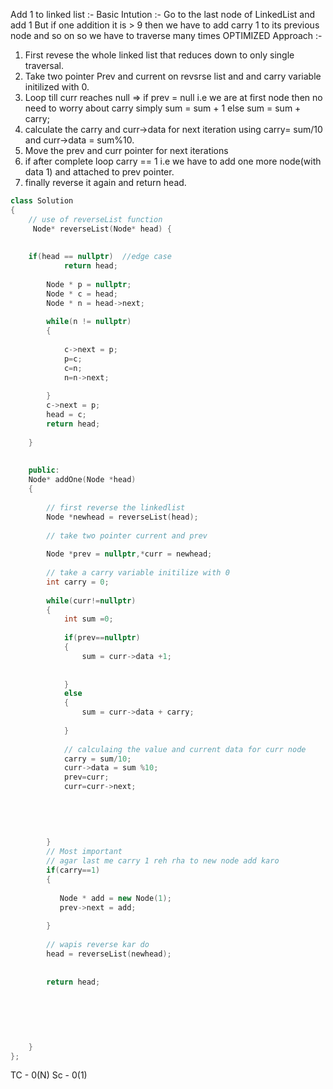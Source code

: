 Add 1 to linked list :-
Basic Intution :- Go to the last node of LinkedList and add 1 But if one addition it is > 9 then we have to add carry 1 to its previous node and so on so we have to traverse many times 
OPTIMIZED Approach :-
1) First revese the whole linked list that reduces down to only single traversal.
2) Take two pointer Prev and current on revsrse list and and carry variable initilized with 0.
3) Loop till curr reaches null => if prev = null i.e we are at first node then no need to worry about carry simply sum = sum + 1 else sum = sum + carry;
4) calculate the carry and curr->data for next iteration using  carry= sum/10 and curr->data = sum%10.
5) Move the prev and  curr pointer for next iterations
6) if after complete loop carry == 1 i.e we have to add one more node(with data 1) and attached to prev pointer.
7) finally reverse it again and return head.



```cpp
class Solution
{  
    // use of reverseList function
     Node* reverseList(Node* head) {
        
        
    if(head == nullptr)  //edge case 
            return head;
        
        Node * p = nullptr;
        Node * c = head;
        Node * n = head->next;
        
        while(n != nullptr)
        {
            
            c->next = p;
            p=c;
            c=n;
            n=n->next;   
            
        }
        c->next = p;
        head = c;
        return head;     
        
    }
    
      
    public:
    Node* addOne(Node *head) 
    {
        
        // first reverse the linkedlist
        Node *newhead = reverseList(head);
        
        // take two pointer current and prev
        
        Node *prev = nullptr,*curr = newhead;
        
        // take a carry variable initilize with 0
        int carry = 0;
        
        while(curr!=nullptr)
        {
            int sum =0;
            
            if(prev==nullptr)
            {
                sum = curr->data +1;
                
                
            }
            else
            {
                sum = curr->data + carry;
                
            }
            
            // calculaing the value and current data for curr node
            carry = sum/10;
            curr->data = sum %10;
            prev=curr;
            curr=curr->next;
            
            
            
            
            
        }
        // Most important
        // agar last me carry 1 reh rha to new node add karo
        if(carry==1)
        {
           
           Node * add = new Node(1);
           prev->next = add;
            
        }
        
        // wapis reverse kar do
        head = reverseList(newhead);
        
        
        return head;
        
        
        
        
        
        
    }
};

```

TC - 0(N)
Sc - 0(1)